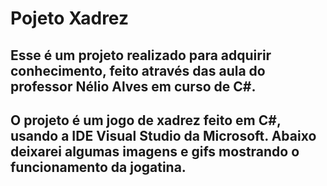 # Pojeto Xadrez
## Esse é um projeto realizado para adquirir conhecimento, feito através das aula do professor Nélio Alves em curso de C#. 

## O projeto é um jogo de xadrez feito em C#, usando a IDE Visual Studio da Microsoft. Abaixo deixarei algumas imagens e gifs mostrando o funcionamento da jogatina. 
